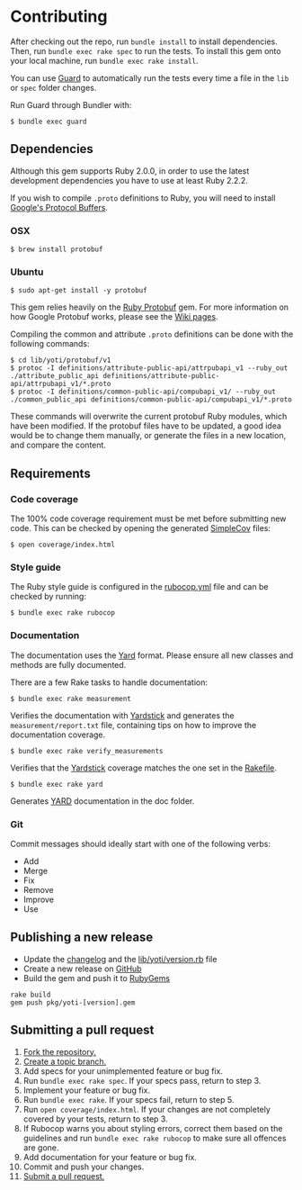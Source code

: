 # Contributing

After checking out the repo, run `bundle install` to install dependencies. Then, run `bundle exec rake spec` to run the tests. To install this gem onto your local machine, run `bundle exec rake install`.

You can use [Guard][] to automatically run the tests every time a file in the `lib` or `spec` folder changes.


Run Guard through Bundler with:

```shell
$ bundle exec guard
```

[Guard]: https://github.com/guard/guard

## Dependencies

Although this gem supports Ruby 2.0.0, in order to use the latest development dependencies you have to use at least Ruby 2.2.2.

If you wish to compile `.proto` definitions to Ruby, you will need to install [Google's Protocol Buffers](http://code.google.com/p/protobuf).

### OSX

```shell
$ brew install protobuf
```

### Ubuntu
```shell
$ sudo apt-get install -y protobuf
```

This gem relies heavily on the [Ruby Protobuf][] gem. For more information on how Google Protobuf works, please see the [Wiki pages][].

Compiling the common and attribute `.proto` definitions can be done with the following commands:

```shell
$ cd lib/yoti/protobuf/v1
$ protoc -I definitions/attribute-public-api/attrpubapi_v1 --ruby_out ./attribute_public_api definitions/attribute-public-api/attrpubapi_v1/*.proto
$ protoc -I definitions/common-public-api/compubapi_v1/ --ruby_out ./common_public_api definitions/common-public-api/compubapi_v1/*.proto
```

These commands will overwrite the current protobuf Ruby modules, which have been modified. If the protobuf files have to be updated, a good idea would be to change them manually, or generate the files in a new location, and compare the content.

[Ruby Protobuf]: https://github.com/ruby-protobuf/protobuf/
[Wiki Pages]:    https://github.com/ruby-protobuf/protobuf/wiki

## Requirements

### Code coverage

The 100% code coverage requirement must be met before submitting new code.
This can be checked by opening the generated [SimpleCov][] files:

 ```shell
 $ open coverage/index.html
 ```

### Style guide
The Ruby style guide is configured in the [rubocop.yml](rubocop.yml) file and can be checked by running:

```shell
$ bundle exec rake rubocop
```

### Documentation
The documentation uses the [Yard][] format. Please ensure all new classes and methods are fully documented.

There are a few Rake tasks to handle documentation:

```shell
$ bundle exec rake measurement
```

Verifies the documentation with [Yardstick][] and generates the `measurement/report.txt` file, containing tips on how to improve the documentation coverage.

```shell
$ bundle exec rake verify_measurements
```

Verifies that the [Yardstick][] coverage matches the one set in the [Rakefile](Rakefile).

```shell
$ bundle exec rake yard
```
Generates [YARD][] documentation in the doc folder.

### Git

Commit messages should ideally start with one of the following verbs:

* Add
* Merge
* Fix
* Remove
* Improve
* Use

[SimpleCov]:   https://github.com/colszowka/simplecov
[Yard]:        http://yardoc.org/
[Yardstick]:   https://github.com/dkubb/yardstick

## Publishing a new release

* Update the [changelog](CHANGELOG.md) and the [lib/yoti/version.rb](lib/yoti/version.rb) file
* Create a new release on [GitHub](https://github.com/getyoti/yoti-ruby-sdk/releases)
* Build the gem and push it to [RubyGems](https://rubygems.org/gems/yoti)

```shell
rake build
gem push pkg/yoti-[version].gem
```

## Submitting a pull request
1. [Fork the repository.][fork]
2. [Create a topic branch.][branch]
3. Add specs for your unimplemented feature or bug fix.
4. Run `bundle exec rake spec`. If your specs pass, return to step 3.
5. Implement your feature or bug fix.
6. Run `bundle exec rake`. If your specs fail, return to step 5.
7. Run `open coverage/index.html`. If your changes are not completely covered
   by your tests, return to step 3.
8. If Rubocop warns you about styling errors, correct them based on the guidelines and run `bundle exec rake rubocop` to make sure all offences are gone.
9. Add documentation for your feature or bug fix.
10. Commit and push your changes.
11. [Submit a pull request.][pr]

[fork]: http://help.github.com/fork-a-repo/
[branch]: http://learn.github.com/p/branching.html
[pr]: http://help.github.com/send-pull-requests/
